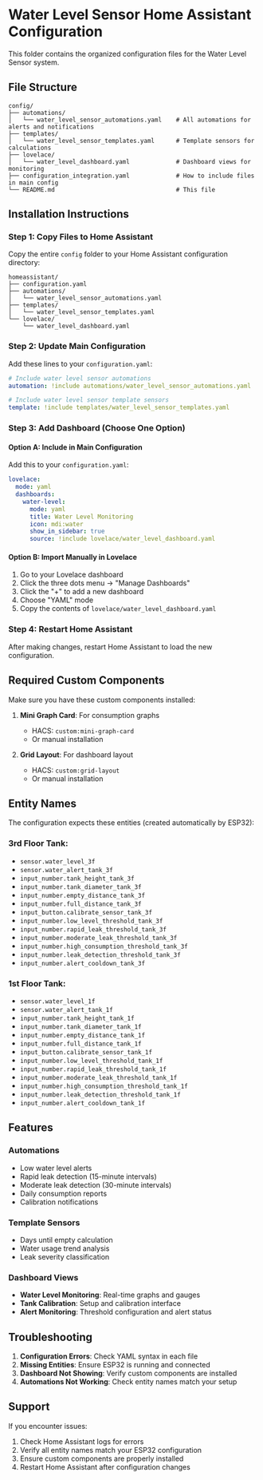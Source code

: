 # Water Level Sensor Home Assistant Configuration

This folder contains the organized configuration files for the Water Level Sensor system.

## File Structure

```
config/
├── automations/
│   └── water_level_sensor_automations.yaml    # All automations for alerts and notifications
├── templates/
│   └── water_level_sensor_templates.yaml      # Template sensors for calculations
├── lovelace/
│   └── water_level_dashboard.yaml             # Dashboard views for monitoring
├── configuration_integration.yaml             # How to include files in main config
└── README.md                                  # This file
```

## Installation Instructions

### Step 1: Copy Files to Home Assistant
Copy the entire `config` folder to your Home Assistant configuration directory:
```
homeassistant/
├── configuration.yaml
├── automations/
│   └── water_level_sensor_automations.yaml
├── templates/
│   └── water_level_sensor_templates.yaml
└── lovelace/
    └── water_level_dashboard.yaml
```

### Step 2: Update Main Configuration
Add these lines to your `configuration.yaml`:

```yaml
# Include water level sensor automations
automation: !include automations/water_level_sensor_automations.yaml

# Include water level sensor template sensors
template: !include templates/water_level_sensor_templates.yaml
```

### Step 3: Add Dashboard (Choose One Option)

#### Option A: Include in Main Configuration
Add this to your `configuration.yaml`:

```yaml
lovelace:
  mode: yaml
  dashboards:
    water-level:
      mode: yaml
      title: Water Level Monitoring
      icon: mdi:water
      show_in_sidebar: true
      source: !include lovelace/water_level_dashboard.yaml
```

#### Option B: Import Manually in Lovelace
1. Go to your Lovelace dashboard
2. Click the three dots menu → "Manage Dashboards"
3. Click the "+" to add a new dashboard
4. Choose "YAML" mode
5. Copy the contents of `lovelace/water_level_dashboard.yaml`

### Step 4: Restart Home Assistant
After making changes, restart Home Assistant to load the new configuration.

## Required Custom Components

Make sure you have these custom components installed:

1. **Mini Graph Card**: For consumption graphs
   - HACS: `custom:mini-graph-card`
   - Or manual installation

2. **Grid Layout**: For dashboard layout
   - HACS: `custom:grid-layout`
   - Or manual installation

## Entity Names

The configuration expects these entities (created automatically by ESP32):

### 3rd Floor Tank:
- `sensor.water_level_3f`
- `sensor.water_alert_tank_3f`
- `input_number.tank_height_tank_3f`
- `input_number.tank_diameter_tank_3f`
- `input_number.empty_distance_tank_3f`
- `input_number.full_distance_tank_3f`
- `input_button.calibrate_sensor_tank_3f`
- `input_number.low_level_threshold_tank_3f`
- `input_number.rapid_leak_threshold_tank_3f`
- `input_number.moderate_leak_threshold_tank_3f`
- `input_number.high_consumption_threshold_tank_3f`
- `input_number.leak_detection_threshold_tank_3f`
- `input_number.alert_cooldown_tank_3f`

### 1st Floor Tank:
- `sensor.water_level_1f`
- `sensor.water_alert_tank_1f`
- `input_number.tank_height_tank_1f`
- `input_number.tank_diameter_tank_1f`
- `input_number.empty_distance_tank_1f`
- `input_number.full_distance_tank_1f`
- `input_button.calibrate_sensor_tank_1f`
- `input_number.low_level_threshold_tank_1f`
- `input_number.rapid_leak_threshold_tank_1f`
- `input_number.moderate_leak_threshold_tank_1f`
- `input_number.high_consumption_threshold_tank_1f`
- `input_number.leak_detection_threshold_tank_1f`
- `input_number.alert_cooldown_tank_1f`

## Features

### Automations
- Low water level alerts
- Rapid leak detection (15-minute intervals)
- Moderate leak detection (30-minute intervals)
- Daily consumption reports
- Calibration notifications

### Template Sensors
- Days until empty calculation
- Water usage trend analysis
- Leak severity classification

### Dashboard Views
- **Water Level Monitoring**: Real-time graphs and gauges
- **Tank Calibration**: Setup and calibration interface
- **Alert Monitoring**: Threshold configuration and alert status

## Troubleshooting

1. **Configuration Errors**: Check YAML syntax in each file
2. **Missing Entities**: Ensure ESP32 is running and connected
3. **Dashboard Not Showing**: Verify custom components are installed
4. **Automations Not Working**: Check entity names match your setup

## Support

If you encounter issues:
1. Check Home Assistant logs for errors
2. Verify all entity names match your ESP32 configuration
3. Ensure custom components are properly installed
4. Restart Home Assistant after configuration changes 